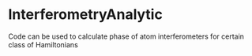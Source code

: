 # InterferometryAnalytic
Code can be used to calculate phase of atom interferometers for certain class of Hamiltonians
